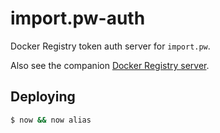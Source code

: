 # import.pw-auth

Docker Registry token auth server for `import.pw`.

Also see the companion [Docker Registry server](https://github.com/importpw/import.pw-registry).


## Deploying

```bash
$ now && now alias
```
